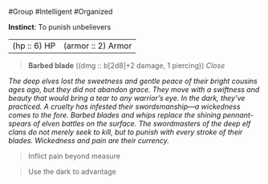 #Group #Intelligent #Organized

**Instinct**: To punish unbelievers

|       |         |
| ----- | ------- |
| (hp :: 6) HP | (armor :: 2) Armor |

> **Barbed blade** ((dmg :: b[2d8]+2 damage, 1 piercing))
> *Close*

*The deep elves lost the sweetness and gentle peace of their bright cousins ages ago, but they did not abandon grace. They move with a swiftness and beauty that would bring a tear to any warrior’s eye. In the dark, they’ve practiced. A cruelty has infested their swordsmanship—a wickedness comes to the fore. Barbed blades and whips replace the shining pennant-spears of elven battles on the surface. The swordmasters of the deep elf clans do not merely seek to kill, but to punish with every stroke of their blades. Wickedness and pain are their currency.*

>Inflict pain beyond measure

>Use the dark to advantage
